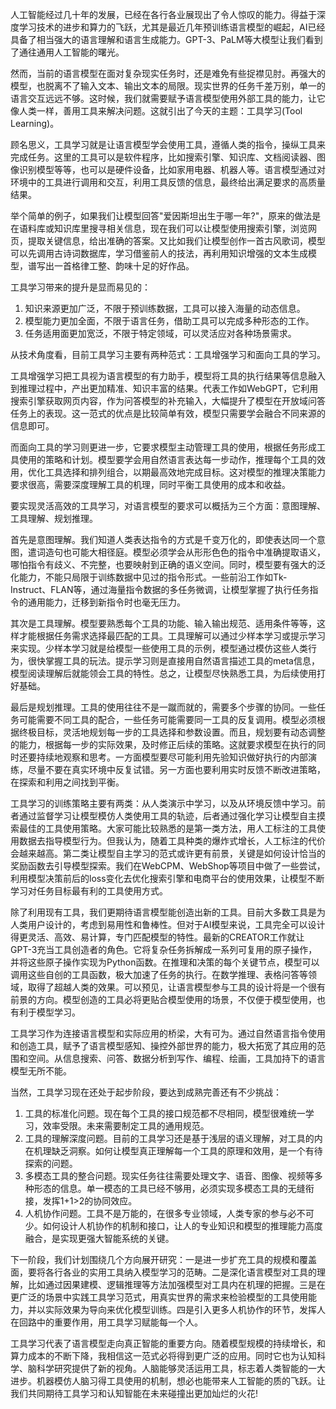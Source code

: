 人工智能经过几十年的发展，已经在各行各业展现出了令人惊叹的能力。得益于深度学习技术的进步和算力的飞跃，尤其是最近几年预训练语言模型的崛起，AI已经具备了相当强大的语言理解和语言生成能力。GPT-3、PaLM等大模型让我们看到了通往通用人工智能的曙光。



然而，当前的语言模型在面对复杂现实任务时，还是难免有些捉襟见肘。再强大的模型，也脱离不了输入文本、输出文本的局限。现实世界的任务千差万别，单一的语言交互远远不够。这时候，我们就需要赋予语言模型使用外部工具的能力，让它像人类一样，善用工具来解决问题。这就引出了今天的主题：工具学习(Tool Learning)。



顾名思义，工具学习就是让语言模型学会使用工具，遵循人类的指令，操纵工具来完成任务。这里的工具可以是软件程序，比如搜索引擎、知识库、文档阅读器、图像识别模型等等，也可以是硬件设备，比如家用电器、机器人等。语言模型通过对环境中的工具进行调用和交互，利用工具反馈的信息，最终给出满足要求的高质量结果。



举个简单的例子，如果我们让模型回答"爱因斯坦出生于哪一年?"，原来的做法是在语料库或知识库里搜寻相关信息，现在我们可以让模型使用搜索引擎，浏览网页，提取关键信息，给出准确的答案。又比如我们让模型创作一首古风歌词，模型可以先调用古诗词数据库，学习借鉴前人的技法，再利用知识增强的文本生成模型，谱写出一首格律工整、韵味十足的好作品。



工具学习带来的提升是显而易见的：

1. 知识来源更加广泛，不限于预训练数据，工具可以接入海量的动态信息。 
2. 模型能力更加全面，不限于语言任务，借助工具可以完成多种形态的工作。
3. 任务适用面更加宽泛，不限于特定领域，可以灵活应对各种场景需求。



从技术角度看，目前工具学习主要有两种范式：工具增强学习和面向工具的学习。



工具增强学习把工具视为语言模型的有力助手，模型将工具的执行结果等信息融入到推理过程中，产出更加精准、知识丰富的结果。代表工作如WebGPT，它利用搜索引擎获取网页内容，作为问答模型的补充输入，大幅提升了模型在开放域问答任务上的表现。这一范式的优点是比较简单有效，模型只需要学会融合不同来源的信息即可。



而面向工具的学习则更进一步，它要求模型主动管理工具的使用，根据任务形成工具使用的策略和计划。模型要学会用自然语言表达每一步动作，推理每个工具的效用，优化工具选择和排列组合，以期最高效地完成目标。这对模型的推理决策能力要求很高，需要深度理解工具的机理，同时平衡工具使用的成本和收益。



要实现灵活高效的工具学习，对语言模型的要求可以概括为三个方面：意图理解、工具理解、规划推理。



首先是意图理解。我们知道人类表达指令的方式是千变万化的，即使表达同一个意图，遣词造句也可能大相径庭。模型必须学会从形形色色的指令中准确提取语义，哪怕指令有歧义、不完整，也要映射到正确的语义空间。同时，模型要有强大的泛化能力，不能只局限于训练数据中见过的指令形式。一些前沿工作如Tk-Instruct、FLAN等，通过海量指令数据的多任务微调，让模型掌握了执行任务指令的通用能力，迁移到新指令时也毫无压力。



其次是工具理解。模型要熟悉每个工具的功能、输入输出规范、适用条件等等，这样才能根据任务需求选择最匹配的工具。工具理解可以通过少样本学习或提示学习来实现。少样本学习就是给模型一些使用工具的示例，模型通过模仿这些人类行为，很快掌握工具的玩法。提示学习则是直接用自然语言描述工具的meta信息，模型阅读理解后就能领会工具的特性。总之，让模型尽快熟悉工具，为后续使用打好基础。



最后是规划推理。工具的使用往往不是一蹴而就的，需要多个步骤的协同。一些任务可能需要不同工具的配合，一些任务可能需要同一工具的反复调用。模型必须根据终极目标，灵活地规划每一步的工具选择和参数设置。而且，规划要有动态调整的能力，根据每一步的实际效果，及时修正后续的策略。这就要求模型在执行的同时还要持续地观察和思考。一方面模型要尽可能利用先验知识做好执行的内部演练，尽量不要在真实环境中反复试错。另一方面也要利用实时反馈不断改进策略，在探索和利用之间找到平衡。



工具学习的训练策略主要有两类：从人类演示中学习，以及从环境反馈中学习。前者通过监督学习让模型模仿人类使用工具的轨迹，后者通过强化学习让模型自主摸索最佳的工具使用策略。大家可能比较熟悉的是第一类方法，用人工标注的工具使用数据去指导模型行为。但我认为，随着工具种类的爆炸式增长，人工标注的代价会越来越高。第二类让模型自主学习的范式或许更有前景，关键是如何设计恰当的奖励函数去引导模型探索。我们在WebCPM、WebShop等项目中做了一些尝试，利用模型决策前后的loss变化去优化搜索引擎和电商平台的使用效果，让模型不断学习对任务目标最有利的工具使用方式。



除了利用现有工具，我们更期待语言模型能创造出新的工具。目前大多数工具是为人类用户设计的，考虑到易用性和鲁棒性。但对于AI模型来说，工具完全可以设计得更灵活、高效、易计算，专门匹配模型的特性。最新的CREATOR工作就让GPT-3充当工具创造者的角色。它将复杂任务拆解成一系列可复用的原子操作，并将这些原子操作实现为Python函数。在推理和决策的每个关键节点，模型可以调用这些自创的工具函数，极大加速了任务的执行。在数学推理、表格问答等领域，取得了超越人类的效果。可以预见，让语言模型参与工具的设计将是一个很有前景的方向。模型创造的工具必将更贴合模型使用的场景，不仅便于模型使用，也有利于模型学习。



工具学习作为连接语言模型和实际应用的桥梁，大有可为。通过自然语言指令使用和创造工具，赋予了语言模型感知、操控外部世界的能力，极大拓宽了其应用的范围和空间。从信息搜索、问答、数据分析到写作、编程、绘画，工具加持下的语言模型无所不能。



当然，工具学习现在还处于起步阶段，要达到成熟完善还有不少挑战：

1. 工具的标准化问题。现在每个工具的接口规范都不尽相同，模型很难统一学习，效率受限。未来需要制定工具的通用规范。
2. 工具的理解深度问题。目前的工具学习还是基于浅层的语义理解，对工具的内在机理缺乏洞察。如何让模型真正理解每一个工具的原理和效用，是一个有待探索的问题。
3. 多模态工具的整合问题。现实任务往往需要处理文字、语音、图像、视频等多种形态的信息。单一模态的工具已经不够用，必须实现多模态工具的无缝衔接，发挥1+1>2的协同效应。
4. 人机协作问题。工具不是万能的，在很多专业领域，人类专家的参与必不可少。如何设计人机协作的机制和接口，让人的专业知识和模型的推理能力高度融合，是实现更强大智能系统的关键。



下一阶段，我们计划围绕几个方向展开研究：一是进一步扩充工具的规模和覆盖面，要将各行各业的实用工具纳入模型学习的范畴。二是深化语言模型对工具的理解，比如通过因果建模、逻辑推理等方法加强模型对工具内在机理的把握。三是在更广泛的场景中实践工具学习范式，用真实世界的需求来检验模型的工具使用能力，并以实际效果为导向来优化模型训练。四是引入更多人机协作的环节，发挥人在回路中的重要作用，用工具学习赋能每一个人。



工具学习代表了语言模型走向真正智能的重要方向。随着模型规模的持续增长，和算力成本的不断下降，我相信这一范式必将得到更广泛的应用。同时它也为认知科学、脑科学研究提供了新的视角。人脑能够灵活运用工具，标志着人类智能的一大进步。机器模仿人脑习得工具使用的机制，想必也能带来人工智能的质的飞跃。让我们共同期待工具学习和认知智能在未来碰撞出更加灿烂的火花!





